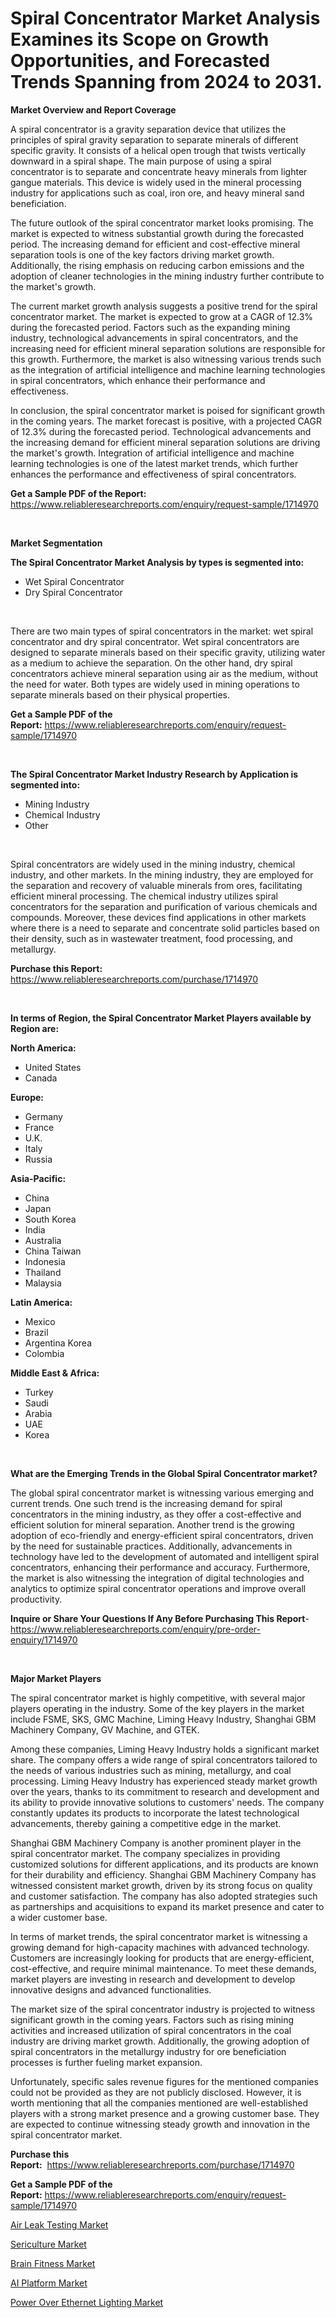 <p><h1>Spiral Concentrator Market Analysis Examines its Scope on Growth Opportunities, and Forecasted Trends Spanning from 2024 to 2031.</h1></p><p><strong>Market Overview and Report Coverage</strong></p>
<p><p>A spiral concentrator is a gravity separation device that utilizes the principles of spiral gravity separation to separate minerals of different specific gravity. It consists of a helical open trough that twists vertically downward in a spiral shape. The main purpose of using a spiral concentrator is to separate and concentrate heavy minerals from lighter gangue materials. This device is widely used in the mineral processing industry for applications such as coal, iron ore, and heavy mineral sand beneficiation.</p><p>The future outlook of the spiral concentrator market looks promising. The market is expected to witness substantial growth during the forecasted period. The increasing demand for efficient and cost-effective mineral separation tools is one of the key factors driving market growth. Additionally, the rising emphasis on reducing carbon emissions and the adoption of cleaner technologies in the mining industry further contribute to the market's growth.</p><p>The current market growth analysis suggests a positive trend for the spiral concentrator market. The market is expected to grow at a CAGR of 12.3% during the forecasted period. Factors such as the expanding mining industry, technological advancements in spiral concentrators, and the increasing need for efficient mineral separation solutions are responsible for this growth. Furthermore, the market is also witnessing various trends such as the integration of artificial intelligence and machine learning technologies in spiral concentrators, which enhance their performance and effectiveness.</p><p>In conclusion, the spiral concentrator market is poised for significant growth in the coming years. The market forecast is positive, with a projected CAGR of 12.3% during the forecasted period. Technological advancements and the increasing demand for efficient mineral separation solutions are driving the market's growth. Integration of artificial intelligence and machine learning technologies is one of the latest market trends, which further enhances the performance and effectiveness of spiral concentrators.</p></p>
<p><strong>Get a Sample PDF of the Report:</strong> <a href="https://www.reliableresearchreports.com/enquiry/request-sample/1714970">https://www.reliableresearchreports.com/enquiry/request-sample/1714970</a></p>
<p>&nbsp;</p>
<p><strong>Market Segmentation</strong></p>
<p><strong>The Spiral Concentrator Market Analysis by types is segmented into:</strong></p>
<p><ul><li>Wet Spiral Concentrator</li><li>Dry Spiral Concentrator</li></ul></p>
<p>&nbsp;</p>
<p><p>There are two main types of spiral concentrators in the market: wet spiral concentrator and dry spiral concentrator. Wet spiral concentrators are designed to separate minerals based on their specific gravity, utilizing water as a medium to achieve the separation. On the other hand, dry spiral concentrators achieve mineral separation using air as the medium, without the need for water. Both types are widely used in mining operations to separate minerals based on their physical properties.</p></p>
<p><strong>Get a Sample PDF of the Report:</strong>&nbsp;<a href="https://www.reliableresearchreports.com/enquiry/request-sample/1714970">https://www.reliableresearchreports.com/enquiry/request-sample/1714970</a></p>
<p>&nbsp;</p>
<p><strong>The Spiral Concentrator Market Industry Research by Application is segmented into:</strong></p>
<p><ul><li>Mining Industry</li><li>Chemical Industry</li><li>Other</li></ul></p>
<p>&nbsp;</p>
<p><p>Spiral concentrators are widely used in the mining industry, chemical industry, and other markets. In the mining industry, they are employed for the separation and recovery of valuable minerals from ores, facilitating efficient mineral processing. The chemical industry utilizes spiral concentrators for the separation and purification of various chemicals and compounds. Moreover, these devices find applications in other markets where there is a need to separate and concentrate solid particles based on their density, such as in wastewater treatment, food processing, and metallurgy.</p></p>
<p><strong>Purchase this Report:</strong>&nbsp; <a href="https://www.reliableresearchreports.com/purchase/1714970">https://www.reliableresearchreports.com/purchase/1714970</a></p>
<p>&nbsp;</p>
<p><strong>In terms of Region, the Spiral Concentrator Market Players available by Region are:</strong></p>
<p>
    <p> <strong> North America: </strong>
        <ul>
            <li>United States</li>
            <li>Canada</li>
        </ul>
        </p> 
    <p> <strong> Europe: </strong>
        <ul>
            <li>Germany</li>
            <li>France</li>
            <li>U.K.</li>
            <li>Italy</li>
            <li>Russia</li>
        </ul>
        </p> 
    <p> <strong> Asia-Pacific: </strong>
        <ul>
            <li>China</li>
            <li>Japan</li>
            <li>South Korea</li>
            <li>India</li>
            <li>Australia</li>
            <li>China Taiwan</li>
            <li>Indonesia</li>
            <li>Thailand</li>
            <li>Malaysia</li>
        </ul>
        </p> 
    <p> <strong> Latin America: </strong>
        <ul>
            <li>Mexico</li>
            <li>Brazil</li>
            <li>Argentina Korea</li>
            <li>Colombia</li>
        </ul>
        </p> 
    <p> <strong> Middle East & Africa: </strong>
        <ul>
            <li>Turkey</li>
            <li>Saudi</li>
            <li>Arabia</li>
            <li>UAE</li>
            <li>Korea</li>
        </ul>
    </p>
    </p>
<p>&nbsp;</p>
<p><strong>What are the Emerging Trends in the Global Spiral Concentrator market?</strong></p>
<p><p>The global spiral concentrator market is witnessing various emerging and current trends. One such trend is the increasing demand for spiral concentrators in the mining industry, as they offer a cost-effective and efficient solution for mineral separation. Another trend is the growing adoption of eco-friendly and energy-efficient spiral concentrators, driven by the need for sustainable practices. Additionally, advancements in technology have led to the development of automated and intelligent spiral concentrators, enhancing their performance and accuracy. Furthermore, the market is also witnessing the integration of digital technologies and analytics to optimize spiral concentrator operations and improve overall productivity.</p></p>
<p><strong>Inquire or Share Your Questions If Any Before Purchasing This Report</strong>- <a href="https://www.reliableresearchreports.com/enquiry/pre-order-enquiry/1714970">https://www.reliableresearchreports.com/enquiry/pre-order-enquiry/1714970</a></p>
<p>&nbsp;</p>
<p><strong>Major Market Players</strong></p>
<p><p>The spiral concentrator market is highly competitive, with several major players operating in the industry. Some of the key players in the market include FSME, SKS, GMC Machine, Liming Heavy Industry, Shanghai GBM Machinery Company, GV Machine, and GTEK‎. </p><p>Among these companies, Liming Heavy Industry holds a significant market share. The company offers a wide range of spiral concentrators tailored to the needs of various industries such as mining, metallurgy, and coal processing. Liming Heavy Industry has experienced steady market growth over the years, thanks to its commitment to research and development and its ability to provide innovative solutions to customers' needs. The company constantly updates its products to incorporate the latest technological advancements, thereby gaining a competitive edge in the market.</p><p>Shanghai GBM Machinery Company is another prominent player in the spiral concentrator market. The company specializes in providing customized solutions for different applications, and its products are known for their durability and efficiency. Shanghai GBM Machinery Company has witnessed consistent market growth, driven by its strong focus on quality and customer satisfaction. The company has also adopted strategies such as partnerships and acquisitions to expand its market presence and cater to a wider customer base.</p><p>In terms of market trends, the spiral concentrator market is witnessing a growing demand for high-capacity machines with advanced technology. Customers are increasingly looking for products that are energy-efficient, cost-effective, and require minimal maintenance. To meet these demands, market players are investing in research and development to develop innovative designs and advanced functionalities.</p><p>The market size of the spiral concentrator industry is projected to witness significant growth in the coming years. Factors such as rising mining activities and increased utilization of spiral concentrators in the coal industry are driving market growth. Additionally, the growing adoption of spiral concentrators in the metallurgy industry for ore beneficiation processes is further fueling market expansion.</p><p>Unfortunately, specific sales revenue figures for the mentioned companies could not be provided as they are not publicly disclosed. However, it is worth mentioning that all the companies mentioned are well-established players with a strong market presence and a growing customer base. They are expected to continue witnessing steady growth and innovation in the spiral concentrator market.</p></p>
<p><strong>Purchase this Report:</strong>&nbsp;&nbsp;<a href="https://www.reliableresearchreports.com/purchase/1714970">https://www.reliableresearchreports.com/purchase/1714970</a></p>
<p></p>
<p><strong>Get a Sample PDF of the Report:</strong>&nbsp;<a href="https://www.reliableresearchreports.com/enquiry/request-sample/1714970">https://www.reliableresearchreports.com/enquiry/request-sample/1714970</a></p>
<p><p><a href="https://medium.com/@shivay151299/air-leak-testing-market-trends-forecast-and-competitive-analysis-to-2030-db212f8f45ff">Air Leak Testing Market</a></p><p><a href="https://medium.com/@shivay151299/decoding-sericulture-market-metrics-market-share-trends-and-growth-patterns-9caa697906ae">Sericulture Market</a></p><p><a href="https://medium.com/@shivay151299/brain-fitness-market-research-report-its-history-and-forecast-2023-to-2030-51c2301f04b5">Brain Fitness Market</a></p><p><a href="https://medium.com/@christinascott1938/ai-platform-market-analysis-its-cagr-market-segmentation-and-global-industry-overview-1ae4f349cfe9">AI Platform Market</a></p><p><a href="https://medium.com/@shivay151299/power-over-ethernet-lighting-market-size-market-outlook-and-market-forecast-2023-to-2030-fdeed0bc1ed4">Power Over Ethernet Lighting Market</a></p></p>